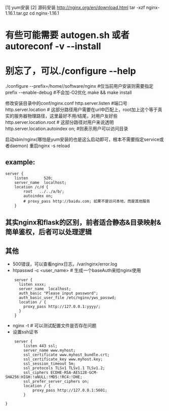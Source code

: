 [1] yum安装
[2] 源码安装
http://nginx.org/en/download.html
tar -xzf nginx-1.16.1.tar.gz
cd nginx-1.16.1

# 有些可能需要 autogen.sh 或者 autoreconf -v --install
# 别忘了，可以./configure --help
./configure --prefix=/home/<usr>/software/nginx #仅当前用户安装则需要指定prefix
            --enable-debug #不会加-O2优化
make && make install

修改安装目录中的conf/nginx.conf
http.server.listen #端口号
http.server.location # 这部分路径用户需要在url中匹配上，root加上这个等于真实的服务器物理路径，这里最好不用/结尾，对用户友好些
http.server.location.root # 这部分路径对用户来说透明
http.server.location.autoindex on; #则表示用户可以访问目录

启动sbin/nginx(哪怕是yum安装的也是这么启动即可，根本不需要指定service或者daemon)
重启nginx -s reload

## example:
    server {
        listen       520;
        server_name  localhost;
        location /c/d {
            root   ../../a/b/;
            autoindex on; 
            # proxy_pass http://baidu.com; 如果不是访问本地，而是其他服务
        }

## 其实nginx和flask的区别，前者适合静态&目录映射&简单鉴权，后者可以处理逻辑

## 其他
- 500错误，可以查看nginx日志，/var/nginx/error.log
- htpasswd -c <file> <user_name> # 生成一个baseAuth来给nginx使用
```
    server {
      listen xxxx;
      server_name  localhost;
      auth_basic "Please input password";
      auth_basic_user_file /etc/nginx/yws_passwd;
      location / { 
        proxy_pass http://127.0.0.1:yyyy/;
      }   
    }
```
- nginx -t  # 可以测试配置文件是否存在问题
- 设置ssh证书
```
    server {
        listen 443 ssl; 
        server_name www.myhost;
        ssl_certificate www.myhost_bundle.crt;
        ssl_certificate_key www.myhost.key;
        ssl_session_timeout 5m; 
        ssl_protocols TLSv1 TLSv1.1 TLSv1.2; 
        ssl_ciphers ECDHE-RSA-AES128-GCM-SHA256:HIGH:!aNULL:!MD5:!RC4:!DHE; 
        ssl_prefer_server_ciphers on; 
        location / { 
            proxy_pass http://127.0.0.1:5601;
        }
```
    }